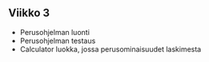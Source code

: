 ## Viikko 3

- Perusohjelman luonti
- Perusohjelman testaus
- Calculator luokka, jossa perusominaisuudet laskimesta



